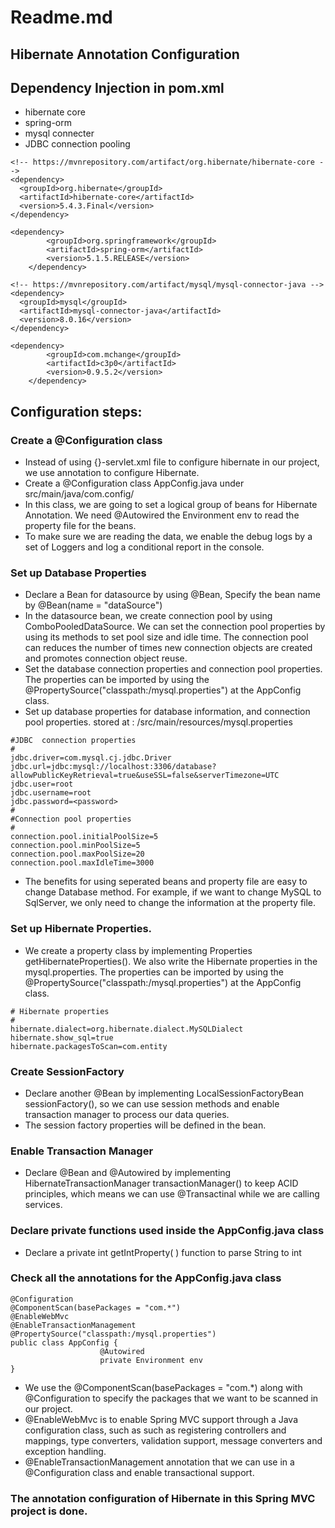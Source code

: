 # Readme.md
## Hibernate Annotation Configuration
## Dependency Injection in pom.xml
* hibernate core
* spring-orm
* mysql connecter
* JDBC connection pooling

```
<!-- https://mvnrepository.com/artifact/org.hibernate/hibernate-core -->
<dependency>
  <groupId>org.hibernate</groupId>
  <artifactId>hibernate-core</artifactId>
  <version>5.4.3.Final</version>
</dependency>

<dependency>
	    <groupId>org.springframework</groupId>
	    <artifactId>spring-orm</artifactId>
	    <version>5.1.5.RELEASE</version>
	</dependency>

<!-- https://mvnrepository.com/artifact/mysql/mysql-connector-java -->
<dependency>
  <groupId>mysql</groupId>
  <artifactId>mysql-connector-java</artifactId>
  <version>8.0.16</version>
</dependency>

<dependency>
	    <groupId>com.mchange</groupId>
	    <artifactId>c3p0</artifactId>
	    <version>0.9.5.2</version>
	</dependency>
```

## Configuration steps:
 ### Create a @Configuration class
* Instead of using {}-servlet.xml file to configure hibernate in our project, we use annotation to configure Hibernate.
* Create a @Configuration class AppConfig.java under src/main/java/com.config/
* In this class, we are going to set a logical group of beans for Hibernate Annotation. We need @Autowired the Environment env to read the property file for the beans.
* To make sure we are reading the data, we enable the debug logs by a set of Loggers and log a conditional report in the console.
### Set up Database Properties
* Declare a Bean for datasource by using @Bean,
Specify the bean name by @Bean(name = "dataSource")
* In the datasource bean, we create connection pool by using ComboPooledDataSource. We can set the connection pool properties by using its methods to set pool size and idle time.
The connection pool can reduces the number of times new connection objects are created and promotes connection object reuse.
* Set the database connection properties and connection pool properties. The properties can be imported by using the @PropertySource("classpath:/mysql.properties") at the AppConfig class.
* Set up database properties for database information, and connection pool properties.
stored at : /src/main/resources/mysql.properties
```
#JDBC  connection properties
#
jdbc.driver=com.mysql.cj.jdbc.Driver
jdbc.url=jdbc:mysql://localhost:3306/database?allowPublicKeyRetrieval=true&useSSL=false&serverTimezone=UTC
jdbc.user=root
jdbc.username=root
jdbc.password=<password>
#
#Connection pool properties
#
connection.pool.initialPoolSize=5
connection.pool.minPoolSize=5
connection.pool.maxPoolSize=20
connection.pool.maxIdleTime=3000
```
* The benefits for using seperated beans and property file are easy to change Database method. For example, if we want to change MySQL to SqlServer, we only need to change the information at the property file.
### Set up Hibernate Properties.
* We create a property class by implementing Properties getHibernateProperties(). We also write the Hibernate properties in the mysql.properties. The properties can be imported by using the @PropertySource("classpath:/mysql.properties") at the AppConfig class.
```
# Hibernate properties
#
hibernate.dialect=org.hibernate.dialect.MySQLDialect
hibernate.show_sql=true
hibernate.packagesToScan=com.entity
```
### Create SessionFactory
* Declare another @Bean by implementing LocalSessionFactoryBean sessionFactory(), so we can use session methods and enable transaction manager to process our data queries.
* The session factory properties will be defined in the bean.
### Enable Transaction Manager
* Declare @Bean and @Autowired by implementing HibernateTransactionManager transactionManager() to keep ACID principles, which means we can use @Transactinal while we are calling services.
### Declare private functions used inside the AppConfig.java class
* Declare a private int  getIntProperty( ) function to parse String to int
### Check all the annotations for the AppConfig.java class
```
@Configuration
@ComponentScan(basePackages = "com.*")
@EnableWebMvc
@EnableTransactionManagement
@PropertySource("classpath:/mysql.properties")
public class AppConfig {
                    @Autowired
                    private Environment env
}
```

* We use the @ComponentScan(basePackages = "com.*) along with @Configuration to specify the packages that we want to be scanned in our project.
* @EnableWebMvc is to enable Spring MVC support through a Java configuration class, such as such as registering controllers and mappings, type converters, validation support, message converters and exception handling.
* @EnableTransactionManagement annotation that we can use in a @Configuration class and enable transactional support.

###  The annotation configuration of Hibernate in this Spring MVC project is done.
